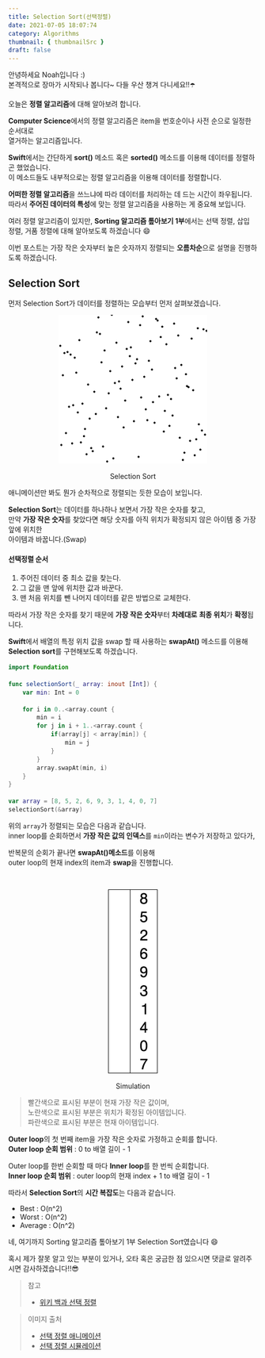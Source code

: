 ```yaml
---
title: Selection Sort(선택정렬)
date: 2021-07-05 18:07:74
category: Algorithms
thumbnail: { thumbnailSrc }
draft: false
---
```


안녕하세요 Noah입니다 :)  
본격적으로 장마가 시작되나 봅니다~ 다들 우산 챙겨 다니세요!!☂️

오늘은 **정렬 알고리즘**에 대해 알아보려 합니다.

**Computer Science**에서의 정렬 알고리즘은 item을 번호순이나 사전 순으로 일정한 순서대로  
열거하는 알고리즘입니다.

**Swift**에서는 간단하게 **sort()** 메소드 혹은 **sorted()** 메소드를 이용해 데이터를 정렬하곤 했었습니다.  
이 메소드들도 내부적으로는 정렬 알고리즘을 이용해 데이터를 정렬합니다.

**어떠한 정렬 알고리즘**을 쓰느냐에 따라 데이터를 처리하는 데 드는 시간이 좌우됩니다.
따라서 **주어진 데이터의 특성**에 맞는 정렬 알고리즘을 사용하는 게 중요해 보입니다.

여러 정렬 알고리즘이 있지만, **Sorting 알고리즘 톺아보기 1부**에서는 선택 정렬, 삽입 정렬, 거품 정렬에 대해 알아보도록 하겠습니다 😄

이번 포스트는 가장 작은 숫자부터 높은 숫자까지 정렬되는 **오름차순**으로 설명을 진행하도록 하겠습니다.

## Selection Sort

먼저 Selection Sort가 데이터를 정렬하는 모습부터 먼저 살펴보겠습니다.

<p align="center">
<img src="assets/2021-07-05/1.gif" width="300"/>
<center>Selection Sort</center>
</p>

애니메이션만 봐도 뭔가 순차적으로 정렬되는 듯한 모습이 보입니다.

**Selection Sort**는 데이터를 하나하나 보면서 가장 작은 숫자를 찾고,  
만약 **가장 작은 숫자**를 찾았다면 해당 숫자를 아직 위치가 확정되지 않은 아이템 중 가장 앞에 위치한  
아이템과 바꿉니다.(Swap)

#### 선택정렬 순서

1. 주어진 데이터 중 최소 값을 찾는다.
2. 그 값을 맨 앞에 위치한 값과 바꾼다.
3. 맨 처음 위치를 뺀 나머지 데이터를 같은 방법으로 교체한다.

따라서 가장 작은 숫자를 찾기 때문에 **가장 작은 숫자**부터 **차례대로** **최종 위치**가 **확정**됩니다.

**Swift**에서 배열의 특정 위치 값을 swap 할 때 사용하는 **swapAt()** 메소드를 이용해  
**Selection sort**를 구현해보도록 하겠습니다.

```swift
import Foundation

func selectionSort(_ array: inout [Int]) {
    var min: Int = 0

    for i in 0..<array.count {
        min = i
        for j in i + 1..<array.count {
            if(array[j] < array[min]) {
                min = j
            }
        }
        array.swapAt(min, i)
    }
}

var array = [8, 5, 2, 6, 9, 3, 1, 4, 0, 7]
selectionSort(&array)
```

위의 `array`가 정렬되는 모습은 다음과 같습니다.  
inner loop를 순회하면서 **가장 작은 값의 인덱스**를 `min`이라는 변수가 저장하고 있다가,

반복문의 순회가 끝나면 **swapAt()메소드**를 이용해  
outer loop의 현재 index의 item과 **swap**을 진행합니다.

<br>

<p align="center">
<img src="assets/2021-07-05/2.gif" width="100" height="371"/>
<center>Simulation</center>
</p>

> 빨간색으로 표시된 부분이 현재 가장 작은 값이며,  
> 노란색으로 표시된 부분은 위치가 확정된 아이템입니다.  
> 파란색으로 표시된 부분은 현재 아이템입니다.

**Outer loop**의 첫 번째 item을 가장 작은 숫자로 가정하고 순회를 합니다.  
**Outer loop 순회 범위** : 0 to 배열 길이 - 1

Outer loop를 한번 순회할 때 마다 **Inner loop**를 한 번씩 순회합니다.  
**Inner loop 순회 범위** : outer loop의 현재 index + 1 to 배열 길이 - 1

따라서 **Selection Sort**의 **시간 복잡도**는 다음과 같습니다.

- Best : O(n^2)
- Worst : O(n^2)
- Average : O(n^2)

네, 여기까지 Sorting 알고리즘 톺아보기 1부 Selection Sort였습니다 😄

혹시 제가 잘못 알고 있는 부분이 있거나, 오타 혹은 궁금한 점 있으시면 댓글로 알려주시면 감사하겠습니다!!😎

> 참고
>
> - [위키 백과 선택 정렬](https://ko.wikipedia.org/wiki/%EC%84%A0%ED%83%9D_%EC%A0%95%EB%A0%AC)

> 이미지 출처
>
> - [선택 정렬 애니메이션](https://ko.wikipedia.org/wiki/%EC%84%A0%ED%83%9D_%EC%A0%95%EB%A0%AC)
> - [선택 정렬 시뮬레이션](https://en.wikipedia.org/wiki/Selection_sort)
